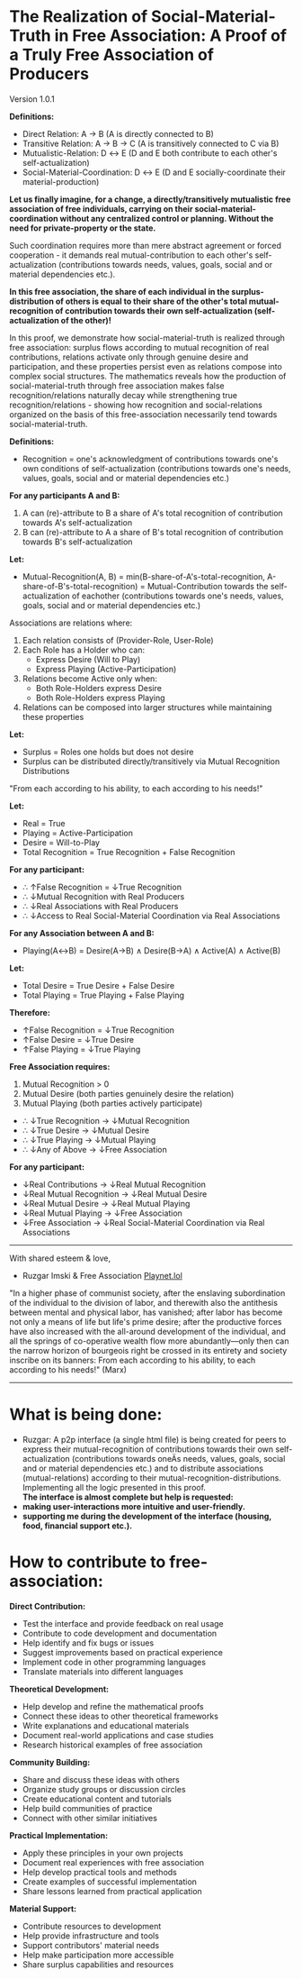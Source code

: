 # The Realization of Social-Material-Truth in Free Association: A Proof of a Truly Free Association of Producers
Version 1.0.1

**Definitions:**
- Direct Relation: A → B (A is directly connected to B)
- Transitive Relation: A → B → C (A is transitively connected to C via B)
- Mutualistic-Relation: D ↔ E (D and E both contribute to each other's self-actualization)
- Social-Material-Coordination: D ↔ E (D and E socially-coordinate their material-production)

**Let us finally imagine, for a change, a directly/transitively mutualistic free association of free individuals, carrying on their social-material-coordination without any centralized control or planning. Without the need for private-property or the state.**

Such coordination requires more than mere abstract agreement or forced cooperation - it demands real mutual-contribution to each other's self-actualization (contributions towards needs, values, goals, social and or material dependencies etc.). 

**In this free association, the share of each individual in the surplus-distribution of others is equal to their share of the other's total mutual-recognition of contribution towards their own self-actualization (self-actualization of the other)!**

In this proof, we demonstrate how social-material-truth is realized through free association: surplus flows according to mutual recognition of real contributions, relations activate only through genuine desire and participation, and these properties persist even as relations compose into complex social structures. The mathematics reveals how the production of social-material-truth through free association makes false recognition/relations naturally decay while strengthening true recognition/relations - showing how recognition and social-relations organized on the basis of this free-association necessarily tend towards social-material-truth.

**Definitions:**
- Recognition = one's acknowledgment of contributions towards one's own conditions of self-actualization (contributions towards one's needs, values, goals, social and or material dependencies etc.)

**For any participants A and B:**
1. A can (re)-attribute to B a share of A's total recognition of contribution towards A's self-actualization
2. B can (re)-attribute to A a share of B's total recognition of contribution towards B's self-actualization

**Let:**
- Mutual-Recognition(A, B) = min(B-share-of-A's-total-recognition,  A-share-of-B's-total-recognition) = Mutual-Contribution towards the self-actualization of eachother (contributions towards one's needs, values, goals, social and or material dependencies etc.)

Associations are relations where:
1. Each relation consists of (Provider-Role, User-Role)
2. Each Role has a Holder who can:
   - Express Desire (Will to Play)
   - Express Playing (Active-Participation)
3. Relations become Active only when:
   - Both Role-Holders express Desire
   - Both Role-Holders express Playing
4. Relations can be composed into larger structures while maintaining these properties

**Let:**
- Surplus = Roles one holds but does not desire
- Surplus can be distributed directly/transitively via Mutual Recognition Distributions

"From each according to his ability, to each according to his needs!"

**Let:**
- Real = True
- Playing = Active-Participation
- Desire = Will-to-Play
- Total Recognition = True Recognition + False Recognition

**For any participant:**
- ∴ ↑False Recognition = ↓True Recognition
- ∴ ↓Mutual Recognition with Real Producers
- ∴ ↓Real Associations with Real Producers
- ∴ ↓Access to Real Social-Material Coordination via Real Associations

**For any Association between A and B:**
- Playing(A↔B) = Desire(A→B) ∧ Desire(B→A) ∧ Active(A) ∧ Active(B)

**Let:**
- Total Desire = True Desire + False Desire
- Total Playing = True Playing + False Playing

**Therefore:**
- ↑False Recognition = ↓True Recognition
- ↑False Desire = ↓True Desire
- ↑False Playing = ↓True Playing

**Free Association requires:**
1. Mutual Recognition > 0
2. Mutual Desire (both parties genuinely desire the relation)
3. Mutual Playing (both parties actively participate)

- ∴ ↓True Recognition → ↓Mutual Recognition
- ∴ ↓True Desire → ↓Mutual Desire
- ∴ ↓True Playing → ↓Mutual Playing
- ∴ ↓Any of Above → ↓Free Association

**For any participant:**
- ↓Real Contributions → ↓Real Mutual Recognition
- ↓Real Mutual Recognition → ↓Real Mutual Desire
- ↓Real Mutual Desire → ↓Real Mutual Playing
- ↓Real Mutual Playing → ↓Free Association
- ↓Free Association → ↓Real Social-Material Coordination via Real Associations

---

With shared esteem & love,
- Ruzgar Imski & Free Association
   [Playnet.lol](https://playnet.lol)

"In a higher phase of communist society, after the enslaving subordination of the individual to the division of labor, and therewith also the antithesis between mental and physical labor, has vanished; after labor has become not only a means of life but life's prime desire; after the productive forces have also increased with the all-around development of the individual, and all the springs of co-operative wealth flow more abundantly—only then can the narrow horizon of bourgeois right be crossed in its entirety and society inscribe on its banners: From each according to his ability, to each according to his needs!" (Marx)

---

# What is being done:
- Ruzgar: A p2p interface (a single html file) is being created for peers to express their mutual-recognition of contributions towards their own self-actualization (contributions towards oneÄs needs, values, goals, social and or material dependencies etc.) and to distribute associations (mutual-relations) according to their mutual-recognition-distributions. Implementing all the logic presented in this proof.  
**The interface is almost complete but help is requested:**
- **making user-interactions more intuitive and user-friendly.**
- **supporting me during the development of the interface (housing, food, financial support etc.).**

# How to contribute to free-association:

**Direct Contribution:**
- Test the interface and provide feedback on real usage
- Contribute to code development and documentation
- Help identify and fix bugs or issues
- Suggest improvements based on practical experience
- Implement code in other programming languages
- Translate materials into different languages

**Theoretical Development:**
- Help develop and refine the mathematical proofs
- Connect these ideas to other theoretical frameworks
- Write explanations and educational materials
- Document real-world applications and case studies
- Research historical examples of free association

**Community Building:**
- Share and discuss these ideas with others
- Organize study groups or discussion circles
- Create educational content and tutorials
- Help build communities of practice
- Connect with other similar initiatives

**Practical Implementation:**
- Apply these principles in your own projects
- Document real experiences with free association
- Help develop practical tools and methods
- Create examples of successful implementation
- Share lessons learned from practical application

**Material Support:**
- Contribute resources to development
- Help provide infrastructure and tools
- Support contributors' material needs
- Help make participation more accessible
- Share surplus capabilities and resources